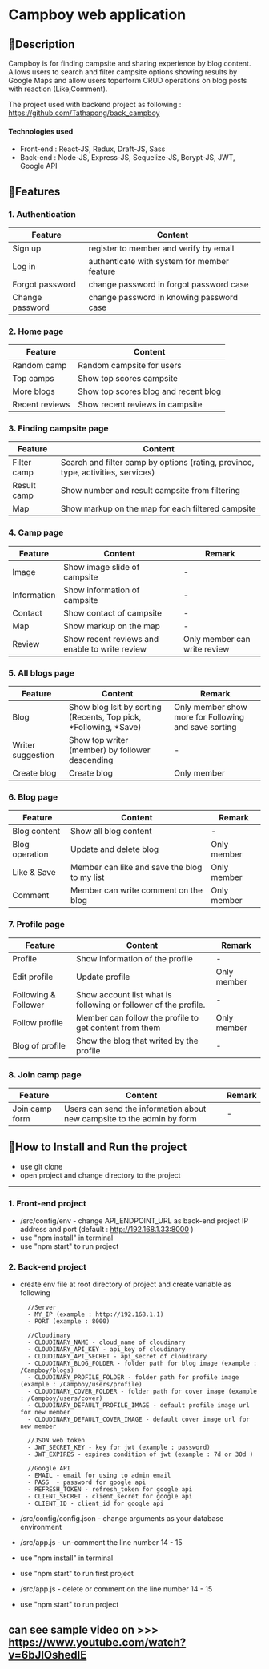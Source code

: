# Campboy web application

## 🏀Description

Campboy is for finding campsite and sharing experience by blog content. Allows users to search and filter campsite options showing results by Google Maps and allow users toperform CRUD operations on blog posts with reaction (Like,Comment).

The project used with backend project as following :
https://github.com/Tathapong/back_campboy

#### Technologies used

- Front-end : React-JS, Redux, Draft-JS, Sass
- Back-end : Node-JS, Express-JS, Sequelize-JS, Bcrypt-JS, JWT, Google API

## 🏀Features

### 1. Authentication

| Feature         | Content                                     |
| --------------- | ------------------------------------------- |
| Sign up         | register to member and verify by email      |
| Log in          | authenticate with system for member feature |
| Forgot password | change password in forgot password case     |
| Change password | change password in knowing password case    |

### 2. Home page

| Feature        | Content                              |
| -------------- | ------------------------------------ |
| Random camp    | Random campsite for users            |
| Top camps      | Show top scores campsite             |
| More blogs     | Show top scores blog and recent blog |
| Recent reviews | Show recent reviews in campsite      |

### 3. Finding campsite page

| Feature     | Content                                                                          |
| ----------- | -------------------------------------------------------------------------------- |
| Filter camp | Search and filter camp by options (rating, province, type, activities, services) |
| Result camp | Show number and result campsite from filtering                                   |
| Map         | Show markup on the map for each filtered campsite                                |

### 4. Camp page

| Feature     | Content                                        | Remark                       |
| ----------- | ---------------------------------------------- | ---------------------------- |
| Image       | Show image slide of campsite                   | -                            |
| Information | Show information of campsite                   | -                            |
| Contact     | Show contact of campsite                       | -                            |
| Map         | Show markup on the map                         | -                            |
| Review      | Show recent reviews and enable to write review | Only member can write review |

### 5. All blogs page

| Feature           | Content                                                          | Remark                                               |
| ----------------- | ---------------------------------------------------------------- | ---------------------------------------------------- |
| Blog              | Show blog lsit by sorting (Recents, Top pick, *Following, *Save) | Only member show more for Following and save sorting |
| Writer suggestion | Show top writer (member) by follower descending                  | -                                                    |
| Create blog       | Create blog                                                      | Only member                                          |

### 6. Blog page

| Feature        | Content                                      | Remark      |
| -------------- | -------------------------------------------- | ----------- |
| Blog content   | Show all blog content                        | -           |
| Blog operation | Update and delete blog                       | Only member |
| Like & Save    | Member can like and save the blog to my list | Only member |
| Comment        | Member can write comment on the blog         | Only member |

### 7. Profile page

| Feature              | Content                                                         | Remark      |
| -------------------- | --------------------------------------------------------------- | ----------- |
| Profile              | Show information of the profile                                 | -           |
| Edit profile         | Update profile                                                  | Only member |
| Following & Follower | Show account list what is following or follower of the profile. | -           |
| Follow profile       | Member can follow the profile to get content from them          | Only member |
| Blog of profile      | Show the blog that writed by the profile                        | -           |

### 8. Join camp page

| Feature        | Content                                                                | Remark |
| -------------- | ---------------------------------------------------------------------- | ------ |
| Join camp form | Users can send the information about new campsite to the admin by form | -      |

## 🏀How to Install and Run the project

- use git clone
- open project and change directory to the project

---

### 1. Front-end project

- /src/config/env - change API_ENDPOINT_URL as back-end project IP address and port (default : http://192.168.1.33:8000 )
- use "npm install" in terminal
- use "npm start" to run project

### 2. Back-end project

- create env file at root directory of project and create variable as following

        //Server
        - MY_IP (example : http://192.168.1.1)
        - PORT (example : 8000)

        //Cloudinary
        - CLOUDINARY_NAME - cloud_name of cloudinary
        - CLOUDINARY_API_KEY - api_key of cloudinary
        - CLOUDINARY_API_SECRET - api_secret of cloudinary
        - CLOUDINARY_BLOG_FOLDER - folder path for blog image (example : /Campboy/blogs)
        - CLOUDINARY_PROFILE_FOLDER - folder path for profile image (example : /Campboy/users/profile)
        - CLOUDINARY_COVER_FOLDER - folder path for cover image (example : /Campboy/users/cover)
        - CLOUDINARY_DEFAULT_PROFILE_IMAGE - default profile image url for new member
        - CLOUDINARY_DEFAULT_COVER_IMAGE - default cover image url for new member

        //JSON web token
        - JWT_SECRET_KEY - key for jwt (example : password)
        - JWT_EXPIRES - expires condition of jwt (example : 7d or 30d )

        //Google API
        - EMAIL - email for using to admin email
        - PASS  - password for google api
        - REFRESH_TOKEN - refresh_token for google api
        - CLIENT_SECRET - client_secret for google api
        - CLIENT_ID - client_id for google api

- /src/config/config.json - change arguments as your database environment
- /src/app.js - un-comment the line number 14 - 15

- use "npm install" in terminal
- use "npm start" to run first project
- /src/app.js - delete or comment on the line number 14 - 15
- use "npm start" to run project

can see sample video on >>> https://www.youtube.com/watch?v=6bJIOshedlE
---
